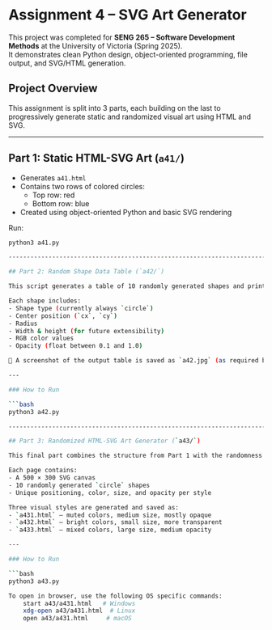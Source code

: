 # Assignment 4 – SVG Art Generator 

This project was completed for **SENG 265 – Software Development Methods** at the University of Victoria (Spring 2025).  
It demonstrates clean Python design, object-oriented programming, file output, and SVG/HTML generation.

## Project Overview

This assignment is split into 3 parts, each building on the last to progressively generate static and randomized visual art using HTML and SVG.


---

## Part 1: Static HTML-SVG Art (`a41/`)

- Generates `a41.html`
- Contains two rows of colored circles:
  - Top row: red
  - Bottom row: blue
- Created using object-oriented Python and basic SVG rendering

Run:
```bash
python3 a41.py

----------------------------------------------------------------------------------------

## Part 2: Random Shape Data Table (`a42/`)

This script generates a table of 10 randomly generated shapes and prints it to the terminal in a formatted, right-aligned layout.

Each shape includes:
- Shape type (currently always `circle`)
- Center position (`cx`, `cy`)
- Radius
- Width & height (for future extensibility)
- RGB color values
- Opacity (float between 0.1 and 1.0)

📄 A screenshot of the output table is saved as `a42.jpg` (as required by the assignment).

---

### How to Run

```bash
python3 a42.py

-----------------------------------------------------------------------------------------------------

## Part 3: Randomized HTML-SVG Art Generator (`a43/`)

This final part combines the structure from Part 1 with the randomness from Part 2 to generate 3 unique HTML art pages using SVG and custom style configurations.

Each page contains:
- A 500 × 300 SVG canvas
- 10 randomly generated `circle` shapes
- Unique positioning, color, size, and opacity per style

Three visual styles are generated and saved as:
- `a431.html` – muted colors, medium size, mostly opaque
- `a432.html` – bright colors, small size, more transparent
- `a433.html` – mixed colors, large size, medium opacity

---

### How to Run

```bash
python3 a43.py

To open in browser, use the following OS specific commands:
    start a43/a431.html   # Windows
    xdg-open a43/a431.html  # Linux
    open a43/a431.html     # macOS

